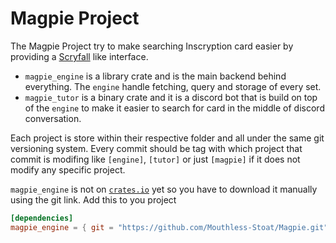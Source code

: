 # Magpie Project

The Magpie Project try to make searching Inscryption card easier by providing a [Scryfall](https://scryfall.com) like interface.

-   `magpie_engine` is a library crate and is the main backend behind everything. The `engine` handle fetching, query and storage of every set.
-   `magpie_tutor` is a binary crate and it is a discord bot that is build on top of the `engine` to make it easier to search for card in the middle of discord conversation.

Each project is store within their respective folder and all under the same git versioning system. Every commit should be tag with which project that commit is modifing like `[engine]`, `[tutor]` or just `[magpie]` if it does not modify any specific project.

`magpie_engine` is not on [`crates.io`](crates.io) yet so you have to download it manually using the git link. Add this to you project

```toml
[dependencies]
magpie_engine = { git = "https://github.com/Mouthless-Stoat/Magpie.git"}
```
